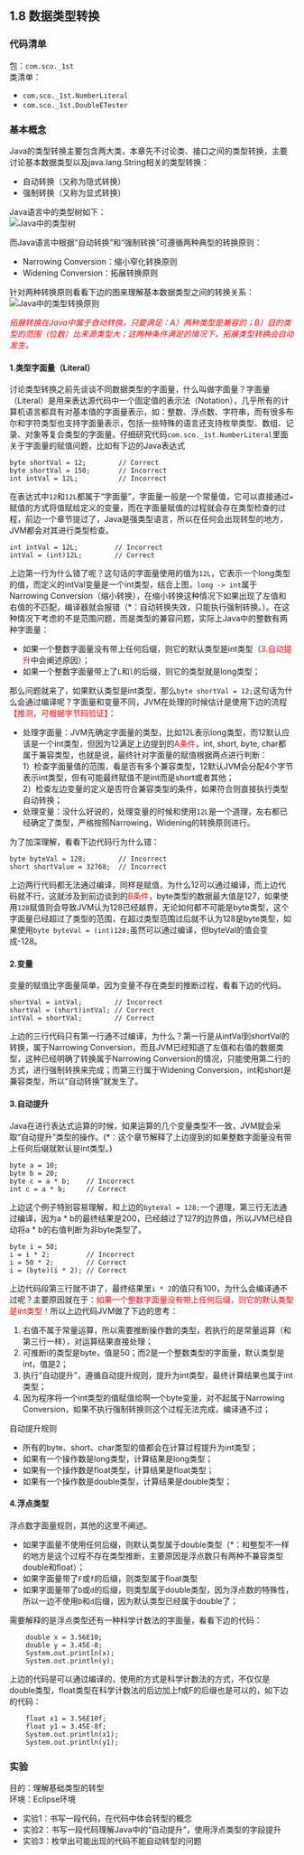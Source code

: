 ## 1.8 数据类型转换

### __代码清单__
包：`com.sco._1st`<br/>
类清单：<br/>

* `com.sco._1st.NumberLiteral`
* `com.sco._1st.DoubleETester`

### __基本概念__
Java的类型转换主要包含两大类，本章先不讨论类、接口之间的类型转换，主要讨论基本数据类型以及java.lang.String相关的类型转换：

* 自动转换（又称为隐式转换）
* 强制转换（又称为显式转换）

Java语言中的类型树如下：<br/>
![Java中的类型树](img/1.8-1.JPG)

而Java语言中根据“自动转换”和“强制转换”可遵循两种典型的转换原则：

* Narrowing Conversion：缩小窄化转换原则
* Widening Conversion：拓展转换原则

针对两种转换原则看看下边的图来理解基本数据类型之间的转换关系：<br/>
![Java中的类型转换原则](img/1.8-2.JPG)

<font style="color:red">*拓展转换在Java中属于自动转换，只要满足：A）两种类型是兼容的；B）目的类型的范围（位数）比来源类型大；这两种条件满足的情况下，拓展类型转换会自动发生。*</font>

#### __1.类型字面量（Literal）__
讨论类型转换之前先谈谈不同数据类型的字面量，什么叫做字面量？字面量（Literal）是用来表达源代码中一个固定值的表示法（Notation），几乎所有的计算机语言都具有对基本值的字面量表示，如：整数、浮点数、字符串，而有很多布尔和字符类型也支持字面量表示，包括一些特殊的语言还支持枚举类型、数组、记录、对象等复合类型的字面量。仔细研究代码`com.sco._1st.NumberLiteral`里面关于字面量的赋值问题，比如有下边的Java表达式<br/>

	byte shortVal = 12;        // Correct
	byte shortVal = 150;       // Incorrect
	int intVal = 12L;          // Incorrect
在表达式中`12`和`12L`都属于“字面量”，字面量一般是一个常量值，它可以直接通过`=`赋值的方式将值赋给定义的变量，而在字面量赋值的过程就会存在类型检查的过程，前边一个章节提过了，Java是强类型语言，所以在任何会出现转型的地方，JVM都会对其进行类型检查。

	int intVal = 12L;         // Incorrect
	intVal = (int)12L;        // Correct

上边第一行为什么错了呢？这句话的字面量使用的值为`12L`，它表示一个long类型的值，而定义的intVal变量是一个int类型，结合上图，`long -> int`属于Narrowing Conversion（缩小转换），在缩小转换这种情况下如果出现了左值和右值的不匹配，编译器就会报错（*：自动转换失效，只能执行强制转换。）。在这种情况下考虑的不是范围问题，而是类型的兼容问题，实际上Java中的整数有两种字面量：

* 如果一个整数字面量没有带上任何后缀，则它的默认类型是int类型（<font style="color:red">3.自动提升</font>中会阐述原因）；
* 如果一个整数字面量带上了`L`和`l`的后缀，则它的类型就是long类型；

那么问题就来了，如果默认类型是int类型，那么`byte shortVal = 12;`这句话为什么会通过编译呢？字面量和变量不同，JVM在处理的时候估计是使用下边的流程<font style="color:red">【推测，可根据字节码验证】</font>：

* 处理字面量：JVM先确定字面量的类型，比如12L表示long类型，而12默认应该是一个int类型，但因为12满足上边提到的<font style="color:red">A条件</font>，int, short, byte, char都属于兼容类型，也就是说，最终针对字面量的赋值根据两点进行判断：<br/>1）检查字面量值的范围，看是否有多个兼容类型，12默认JVM会分配4个字节表示int类型，但有可能最终赋值不是int而是short或者其他；<br/>2）检查左边变量的定义是否符合兼容类型的条件，如果符合则直接执行类型自动转换；
* 处理变量：没什么好说的，处理变量的时候和使用`12L`是一个道理，左右都已经确定了类型，严格按照Narrowing，Widening的转换原则进行。

为了加深理解，看看下边代码行为什么错：

	byte byteVal = 128;        // Incorrect
	short shortValue = 32768;  // Incorrect

上边两行代码都无法通过编译，同样是赋值，为什么12可以通过编译，而上边代码就不行，这就涉及到前边谈到的<font style="color:red">B条件</font>，byte类型的数据最大值是127，如果使用`128`赋值则会导致JVM认为128已经越界，无论如何都不可能是byte类型，这个字面量已经超过了类型的范围，在超过类型范围过后就不认为128是byte类型，如果使用`byte byteVal = (int)128;`虽然可以通过编译，但byteVal的值会变成-128。

#### __2.变量__
变量的赋值比字面量简单，因为变量不存在类型的推断过程，看看下边的代码。

	shortVal = intVal;        // Incorrect
	shortVal = (short)intVal; // Correct
	intVal = shortVal;		  // Correct

上边的三行代码只有第一行通不过编译，为什么？第一行是从intVal到shortVal的转换，属于Narrowing Conversion，而且JVM已经知道了左值和右值的数据类型，这种已经明确了转换属于Narrowing Conversion的情况，只能使用第二行的方式，进行强制转换来完成；而第三行属于Widening Conversion，int和short是兼容类型，所以“自动转换”就发生了。

#### __3.自动提升__
Java在进行表达式运算的时候，如果运算的几个变量类型不一致，JVM就会采取“自动提升”类型的操作。(*：这个章节解释了上边提到的如果整数字面量没有带上任何后缀就默认是int类型。)

	byte a = 10;
	byte b = 20;
	byte c = a * b;    // Incorrect
	int c = a * b;	   // Correct
上边这个例子特别容易理解，和上边的`byteVal = 128;`一个道理，第三行无法通过编译，因为a * b的最终结果是200，已经越过了127的边界值，所以JVM已经自动将a * b的右值判断为非byte类型了。

	byte i = 50;
	i = i * 2;		   // Incorrect
	i = 50 * 2;        // Correct
	i = (byte)(i * 2); // Correct
上边代码段第三行就不讲了，最终结果里`i * 2`的值只有100，为什么会编译通不过呢？主要原因就在于：<font style="color:red">如果一个整数字面量没有带上任何后缀，则它的默认类型是int类型！</font>所以上边代码JVM做了下边的思考：

1. 右值不属于常量运算，所以需要推断操作数的类型，若执行的是常量运算（和第三行一样），对运算结果直接处理；
2. 可推断i的类型是byte，值是50；而2是一个整数类型的字面量，默认类型是int，值是2；
3. 执行“自动提升”，遵循自动提升规则，提升为int类型，最终计算结果也属于int类型；
4. 因为程序将一个int类型的值赋值给啊一个byte变量，对不起属于Narrowing Conversion，如果不执行强制转换则这个过程无法完成，编译通不过；

自动提升规则

* 所有的byte、short、char类型的值都会在计算过程提升为int类型；
* 如果有一个操作数是long类型，计算结果是long类型；
* 如果有一个操作数是float类型，计算结果是float类型；
* 如果有一个操作数是double类型，计算结果是double类型；

#### __4.浮点类型__

浮点数字面量规则，其他的这里不阐述。

* 如果字面量不使用任何后缀，则默认类型属于double类型（*：和整型不一样的地方是这个过程不存在类型推断，主要原因是浮点数只有两种不兼容类型double和float）；
* 如果字面量带了`F`或`f`的后缀，则类型属于float类型
* 如果字面量带了`D`或`d`的后缀，则类型属于double类型，因为浮点数的特殊性，所以一边不使用`D`和`d`后缀，因为默认类型已经属于double了；

需要解释的是浮点类型还有一种科学计数法的字面量，看看下边的代码：

		double x = 3.56E10;
		double y = 3.45E-8;
		System.out.println(x);
		System.out.println(y);
上边的代码是可以通过编译的，使用的方式是科学计数法的方式，不仅仅是double类型，float类型在科学计数法的后边加上f或F的后缀也是可以的，如下边的代码：

		float x1 = 3.56E10f;
		float y1 = 3.45E-8f;
		System.out.println(x1);
		System.out.println(y1);

### __实验__

目的：理解基础类型的转型<br/>
环境：Eclipse环境

* 实验1：书写一段代码，在代码中体会转型的概念
* 实验2：书写一段代码理解Java中的“自动提升”，使用浮点类型的字段提升
* 实验3：枚举出可能出现的代码不能自动转型的问题


